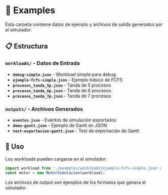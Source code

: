 # 📁 Examples

Esta carpeta contiene datos de ejemplo y archivos de salida generados por el simulador.

## 📋 Estructura

### `workloads/` - Datos de Entrada
- **`debug-simple.json`** - Workload simple para debug
- **`ejemplo-fcfs-simple.json`** - Ejemplo básico de FCFS  
- **`procesos_tanda_5p.json`** - Tanda de 5 procesos
- **`procesos_tanda_6p.json`** - Tanda de 6 procesos
- **`procesos_tanda_7p.json`** - Tanda de 7 procesos

### `outputs/` - Archivos Generados
- **`eventos.json`** - Eventos de simulación exportados
- **`demo-gantt.json`** - Ejemplo de Gantt en JSON
- **`test-exportacion-gantt.json`** - Test de exportación de Gantt

## 🔧 Uso

Los workloads pueden cargarse en el simulador:

```typescript
import workload from './examples/workloads/ejemplo-fcfs-simple.json';
const motor = new MotorSimulacion(workload);
```

Los archivos de output son ejemplos de los formatos que genera el simulador.
